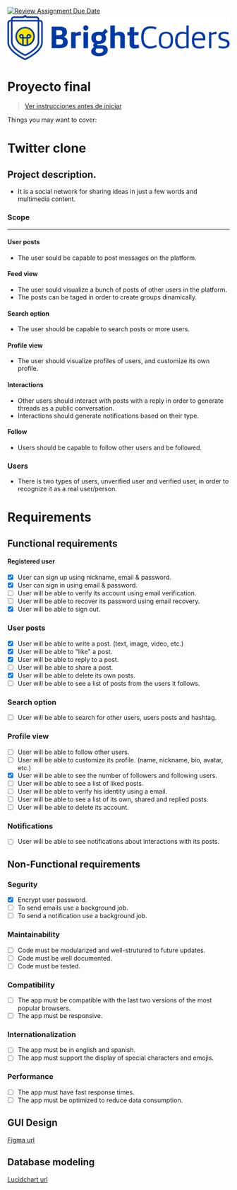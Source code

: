 [![Review Assignment Due Date](https://classroom.github.com/assets/deadline-readme-button-24ddc0f5d75046c5622901739e7c5dd533143b0c8e959d652212380cedb1ea36.svg)](https://classroom.github.com/a/-Nqy_g4x)
![BrightCoders Logo](img/logo.png)

# Proyecto final

> [Ver instrucciones antes de iniciar](./instructions/instructions.md)

Things you may want to cover:

# Twitter clone
## Project description. 
- It is a social network for sharing ideas in just a few words and multimedia content.

### Scope
--- 
#### User posts
- The user sould be capable to post messages on the platform.

#### Feed view 
- The user sould visualize a bunch of posts of other users in the platform.
- The posts can be taged in order to create groups dinamically.

#### Search option
- The user should be capable to search posts or more users.

#### Profile view
- The user should visualize profiles of users, and customize its own profile.

#### Interactions
- Other users should interact with posts with a reply in order to generate threads as a public conversation.
- Interactions should generate notifications based on their type.

#### Follow
- Users should be capable to follow other users and be followed.

### Users
- There is two types of users, unverified user and verified user, in order to recognize it as a real user/person.

# Requirements

## Functional requirements

#### Registered user
- [x] User can sign up using nickname, email & password.
- [x] User can sign in using email & password.
- [ ] User will be able to verify its account using email verification.
- [ ] User will be able to recover its password using email recovery.
- [x] User will be able to sign out.

### User posts
- [x] User will be able to write a post. (text, image, video, etc.)
- [x] User will be able to "like" a post.
- [x] User will be able to reply to a post.
- [ ] User will be able to share a post.
- [x] User will be able to delete its own posts.
- [ ] User will be able to see a list of posts from the users it follows.

### Search option
- [ ] User will be able to search for other users, users posts and hashtag.

### Profile view
- [ ] User will be able to follow other users.
- [ ] User will be able to customize its profile. (name, nickname, bio, avatar, etc.)
- [x] User will be able to see the number of followers and following users.
- [ ] User will be able to see a list of liked posts.
- [ ] User will be able to verify his identity using a email.
- [ ] User will be able to see a list of its own, shared and replied posts.
- [ ] User will be able to delete its account.

### Notifications
- [ ] User will be able to see notifications about interactions with its posts.

## Non-Functional requirements

### Segurity
- [x] Encrypt user password.
- [ ] To send emails use a background job.
- [ ] To send a notification use a background job.

### Maintainability
- [ ] Code must be modularized and well-strutured to future updates.
- [ ] Code must be well documented.
- [ ] Code must be tested.

### Compatibility
- [ ] The app must be compatible with the last two versions of the most popular browsers.
- [ ] The app must be responsive.

### Internationalization
- [ ] The app must be in english and spanish.
- [ ] The app must support the display of special characters and emojis.

### Performance
- [ ] The app must have fast response times.
- [ ] The app must be optimized to reduce data consumption.

## GUI Design

[Figma url](https://www.figma.com/file/x8IZqeQn9H2Bs7kIdUmpMZ/Untitled?type=design&node-id=0-1&mode=design&t=uMOWsahmRtfFz2OR-0)

## Database modeling

[Lucidchart url](https://lucid.app/lucidchart/1f90fcfa-31b5-46e4-8e2d-22c8f2a75d66/edit?viewport_loc=-548%2C440%2C1556%2C1152%2C0_0&invitationId=inv_1bd2d1d3-45e0-42cc-a173-73baa06a3a8b)

<!----
  Table of contents
- How to Install and Run the Project.
- How to Use the Project.
- Credits
- Badges
--->
